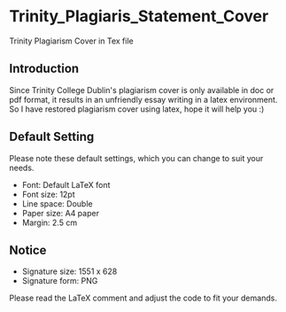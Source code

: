 # Trinity_Plagiaris_Statement_Cover
Trinity Plagiarism Cover in Tex file

## Introduction
Since Trinity College Dublin's plagiarism cover is only available in doc or pdf format, it results in an unfriendly essay writing in a latex environment. So I have restored plagiarism cover using latex, hope it will help you :)

## Default Setting
Please note these default settings, which you can change to suit your needs.

+ Font: Default LaTeX font
+ Font size: 12pt
+ Line space: Double
+ Paper size: A4 paper
+ Margin: 2.5 cm

## Notice
+ Signature size: 1551 x 628
+ Signature form: PNG

Please read the LaTeX comment and adjust the code to fit your demands. 
